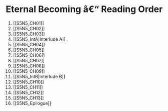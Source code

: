 ﻿# Eternal Becoming â€“ Reading Order

1. [[S5N5_CH01]]
2. [[S5N5_CH02]]
3. [[S5N5_CH03]]
4. [[S5N5_IntA|Interlude A]]
5. [[S5N5_CH04]]
6. [[S5N5_CH05]]
7. [[S5N5_CH06]]
8. [[S5N5_CH07]]
9. [[S5N5_CH08]]
10. [[S5N5_CH09]]
11. [[S5N5_IntB|Interlude B]]
12. [[S5N5_CH10]]
13. [[S5N5_CH11]]
14. [[S5N5_CH12]]
15. [[S5N5_CH13]]
16. [[S5N5_Epilogue]]